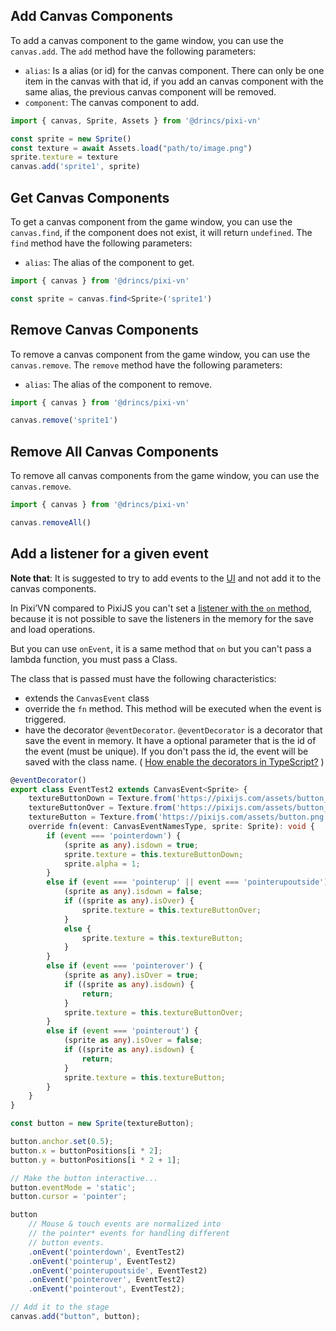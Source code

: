 
## Add Canvas Components

To add a canvas component to the game window, you can use the `canvas.add`.
The `add` method have the following parameters:

* `alias`: Is a alias (or id) for the canvas component. There can only be one item in the canvas with that id, if you add an canvas component with the same alias, the previous canvas component will be removed.
* `component`: The canvas component to add.

```typescript
import { canvas, Sprite, Assets } from '@drincs/pixi-vn'

const sprite = new Sprite()
const texture = await Assets.load("path/to/image.png")
sprite.texture = texture
canvas.add('sprite1', sprite)
```

## Get Canvas Components

To get a canvas component from the game window, you can use the `canvas.find`, if the component does not exist, it will return `undefined`.
The `find` method have the following parameters:

* `alias`: The alias of the component to get.

```typescript
import { canvas } from '@drincs/pixi-vn'

const sprite = canvas.find<Sprite>('sprite1')
```

## Remove Canvas Components

To remove a canvas component from the game window, you can use the `canvas.remove`.
The `remove` method have the following parameters:

* `alias`: The alias of the component to remove.

```typescript
import { canvas } from '@drincs/pixi-vn'

canvas.remove('sprite1')
```

## Remove All Canvas Components

To remove all canvas components from the game window, you can use the `canvas.remove`.

```typescript
import { canvas } from '@drincs/pixi-vn'

canvas.removeAll()
```

## Add a listener for a given event

**Note that**: It is suggested to try to add events to the [UI](/start/interface) and not add it to the canvas components.

In Pixi’VN compared to PixiJS you can't set a [listener with the `on` method](https://pixijs.com/8.x/examples/events/click), because it is not possible to save the listeners in the memory for the save and load operations.

But you can use `onEvent`, it is a same method that `on` but you can't pass a lambda function, you must pass a Class.

The class that is passed must have the following characteristics:

* extends the `CanvasEvent` class
* override the `fn` method. This method will be executed when the event is triggered.
* have the decorator `@eventDecorator`. `@eventDecorator` is a decorator that save the event in memory. It have a optional parameter that is the id of the event (must be unique). If you don't pass the id, the event will be saved with the class name. ( [How enable the decorators in TypeScript?](/start/getting-started#how-enable-the-decorators-in-typescript) )

```typescript
@eventDecorator()
export class EventTest2 extends CanvasEvent<Sprite> {
    textureButtonDown = Texture.from('https://pixijs.com/assets/button_down.png');
    textureButtonOver = Texture.from('https://pixijs.com/assets/button_over.png');
    textureButton = Texture.from('https://pixijs.com/assets/button.png');
    override fn(event: CanvasEventNamesType, sprite: Sprite): void {
        if (event === 'pointerdown') {
            (sprite as any).isdown = true;
            sprite.texture = this.textureButtonDown;
            sprite.alpha = 1;
        }
        else if (event === 'pointerup' || event === 'pointerupoutside') {
            (sprite as any).isdown = false;
            if ((sprite as any).isOver) {
                sprite.texture = this.textureButtonOver;
            }
            else {
                sprite.texture = this.textureButton;
            }
        }
        else if (event === 'pointerover') {
            (sprite as any).isOver = true;
            if ((sprite as any).isdown) {
                return;
            }
            sprite.texture = this.textureButtonOver;
        }
        else if (event === 'pointerout') {
            (sprite as any).isOver = false;
            if ((sprite as any).isdown) {
                return;
            }
            sprite.texture = this.textureButton;
        }
    }
}

const button = new Sprite(textureButton);

button.anchor.set(0.5);
button.x = buttonPositions[i * 2];
button.y = buttonPositions[i * 2 + 1];

// Make the button interactive...
button.eventMode = 'static';
button.cursor = 'pointer';

button
    // Mouse & touch events are normalized into
    // the pointer* events for handling different
    // button events.
    .onEvent('pointerdown', EventTest2)
    .onEvent('pointerup', EventTest2)
    .onEvent('pointerupoutside', EventTest2)
    .onEvent('pointerover', EventTest2)
    .onEvent('pointerout', EventTest2);

// Add it to the stage
canvas.add("button", button);
```

<!-- TODO ### New component and not use PixiJS Components -->
<!-- TODO ### New method to add remove and find components -->
<!-- TODO ### New method to add listener -->
<!-- TODO ### access to PIXI.Application -->
